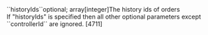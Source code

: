 <tr><td>``historyIds``</td><td>optional; array[integer]</td><td>The history ids of orders<br/>
If "historyIds" is specified then all other optional parameters except ``controllerId`` are ignored.
</td><td>[4711]</td><td></td></tr>
